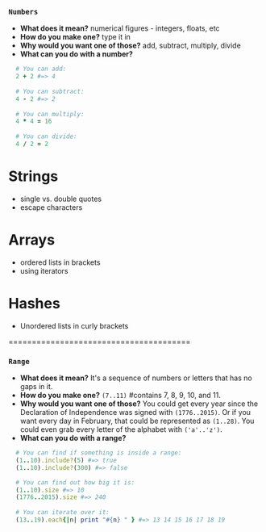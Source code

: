 ### `Numbers`
* **What does it mean?** numerical figures - integers, floats, etc
* **How do you make one?**  type it in
* **Why would you want one of those?** add, subtract, multiply, divide
* **What can you do with a number?**
```ruby
  # You can add:
  2 + 2 #=> 4
  
  # You can subtract:
  4 - 2 #=> 2
  
  # You can multiply:
  4 * 4 = 16
  
  # You can divide:
  4 / 2 = 2
```

# Strings

- single vs. double quotes
- escape characters

# Arrays

- ordered lists in brackets
- using iterators

# Hashes

- Unordered lists in curly brackets 

=======================================

### `Range`
* **What does it mean?** It's a sequence of numbers or letters that has no gaps in it.
* **How do you make one?** `(7..11)` #contains 7, 8, 9, 10, and 11. 
* **Why would you want one of those?** You could get every year since the Declaration of Independence was signed with `(1776..2015)`. Or if you want every day in February, that could be represented as `(1..28)`. You could even grab every letter of the alphabet with `('a'..'z')`.
* **What can you do with a range?**
```ruby
  # You can find if something is inside a range:
  (1..10).include?(5) #=> true
  (1..10).include?(300) #=> false

  # You can find out how big it is:
  (1..10).size #=> 10
  (1776..2015).size #=> 240
  
  # You can iterate over it:
  (13..19).each{|n| print "#{n} " } #=> 13 14 15 16 17 18 19
```